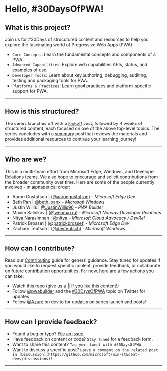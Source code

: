 # Hello, #30DaysOfPWA!

## What is this project?

Join us for #30Days of strucutured content and resources to help you explore the fascinating world of Progressive Web Apps (PWA). 
* `Core Concepts`: Learn the fundamental concepts and components of a PWA.
* `Advanced Capabilities`: Explore web capabilities APIs, status, and examples of use.
* `Developer Tools`: Learn about key authoring, debugging, auditing, testing and packaging tools for PWA.
* `Platforms & Practices`: Learn good practices and platform-specific support for PWA.

---

## How is this structured?

The series launches off with a [kickoff](kickoff.md) post, followed by 4 weeks of structured content, each focused on one of the above top-level topics. The series concludes with a [summary](summary.md) post that reviews the materials and provides additional resources to continue your learning journey!

---

## Who are we?

This is a multi-team effort from Microsoft Edge, Windows, and Developer Relations teams. We also hope to encourage and solicit contributions from the broader community over time. Here are some of the people currently involved - in alphabetical order:

 * Aaron Gustafson | ([@aarongustafson](https://twitter.com/AaronGustafson)) - _Microsoft Edge Dev_
 * Beth Pan | [@beth_panx](https://twitter.com/beth_panx) - _Microsoft Windows_
 * Justin Willis | [@JustinWillis96](https://twitter.com/Justinwillis96) - _PWA Builder_
 * Maxim Salnikov | ([@webmaxru](https://twitter.com/webmaxru)) - _Microsoft Norway Developer Relations_
 * Nitya Narasimhan | [@nitya](https://twitter.com/nitya) - _Microsoft Cloud Advocacy / DevRel_
 * Patrick Brosset | ([@patrickbrosset](https://twitter.com/patrickbrosset)) - _Microsoft Edge Dev_
 * Zachary Teutsch | ([@devteutsch](https://twitter.com/devteutsch)) - _Microsoft Windows_

 ---

 ## How can I contribute?

 Read our [Contributing](CONTRIBUTING.md) guide for general guidance. Stay tuned for updates if you would like to request specific content, provide feedback, or collaborate on future contribution opportunities. For now, here are a few actions you can take:

  * Watch this repo (give us a 🌟 if you like this content!)
  * Follow [@pwabuilder](https://twitter.com/pwabuilder) and the [#30DaysOfPWA](https://twitter.com/search?q=%2330DaysOfPWA&src=typed_query) topic on Twitter for updates
  * Follow [@Azure](https://dev.to/azure) on dev.to for updates on series launch and posts!
 
---

## How can I provide feedback?

 * Found a bug or typo? [File an issue](https://github.com/microsoft/win-student-devs/issues/new).
 * Have feedback on content or code? `Stay Tuned` for a feedback form.
 * Want to share this content? `Tag your tweet with #30DaysOfPWA`
 * Want to discuss a specific post? `Leave a comment on the related post in [Discussion](https://github.com/microsoft/win-student-devs/discussions)!`

---
